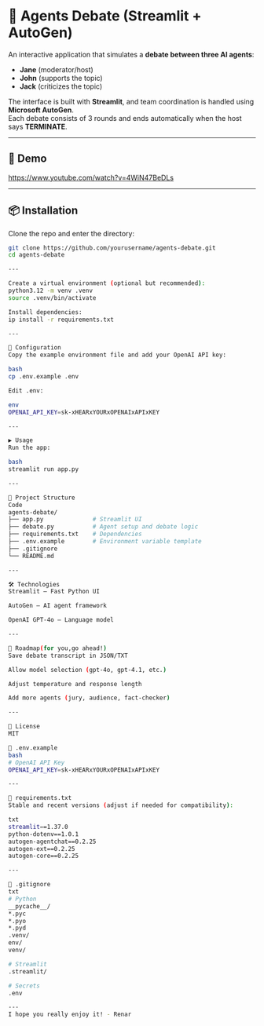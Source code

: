 # 🤖 Agents Debate (Streamlit + AutoGen)

An interactive application that simulates a **debate between three AI agents**:  
- **Jane** (moderator/host)  
- **John** (supports the topic)  
- **Jack** (criticizes the topic)  

The interface is built with **Streamlit**, and team coordination is handled using **Microsoft AutoGen**.  
Each debate consists of 3 rounds and ends automatically when the host says **TERMINATE**.

---

## 🚀 Demo
https://www.youtube.com/watch?v=4WiN47BeDLs  

---

## 📦 Installation

Clone the repo and enter the directory:

```bash
git clone https://github.com/yourusername/agents-debate.git
cd agents-debate

---

Create a virtual environment (optional but recommended):
python3.12 -m venv .venv
source .venv/bin/activate

Install dependencies:
ip install -r requirements.txt

---

🔑 Configuration
Copy the example environment file and add your OpenAI API key:

bash
cp .env.example .env

Edit .env:

env
OPENAI_API_KEY=sk-xHEARxYOURxOPENAIxAPIxKEY

---

▶️ Usage
Run the app:

bash
streamlit run app.py

---

📂 Project Structure
Code
agents-debate/
├── app.py              # Streamlit UI
├── debate.py           # Agent setup and debate logic
├── requirements.txt    # Dependencies
├── .env.example        # Environment variable template
├── .gitignore
└── README.md

---

🛠️ Technologies
Streamlit – Fast Python UI

AutoGen – AI agent framework

OpenAI GPT-4o – Language model

---

📌 Roadmap(for you,go ahead!)
Save debate transcript in JSON/TXT

Allow model selection (gpt-4o, gpt-4.1, etc.)

Adjust temperature and response length

Add more agents (jury, audience, fact-checker)

---

📜 License
MIT

📄 .env.example
bash
# OpenAI API Key
OPENAI_API_KEY=sk-xHEARxYOURxOPENAIxAPIxKEY

---

📄 requirements.txt
Stable and recent versions (adjust if needed for compatibility):

txt
streamlit==1.37.0
python-dotenv==1.0.1
autogen-agentchat==0.2.25
autogen-ext==0.2.25
autogen-core==0.2.25

---

📄 .gitignore
txt
# Python
__pycache__/
*.pyc
*.pyo
*.pyd
.venv/
env/
venv/

# Streamlit
.streamlit/

# Secrets
.env

--- 
I hope you really enjoy it! - Renar
